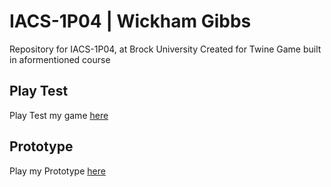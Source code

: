 # IACS-1P04 | Wickham Gibbs
Repository for IACS-1P04, at Brock University
Created for Twine Game built in aformentioned course

## Play Test

Play Test my game [here](Play_Test/playtest)


## Prototype

Play my Prototype [here](Prototype/TheMaze-Prototype-WickhamGibbs.html)

